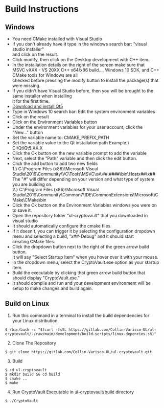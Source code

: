 # **Build Instructions**
## **Windows**
- You need CMake installed with Visual Studio
- If you don't already have it type in the windows search bar: "visual studio installer" \
  and click on the result.
- Click modify, then click on the Desktop development with C++ item.
- In the installation details on the right of the screen make sure that \
  MSVC vXXX - VS 20XX C++ x64/x86 build..., Windows 10 SDK, and C++ CMake tools for Windows are all \
  checked before pressing the modify button to install the package(s) that were missing.
- If you didn't have Visual Studio before, then you will be brought to the same installer when installing \
  it for the first time.
- [Download and install Qt5](https://www.qt.io/download-qt-installer)
- Type in Windows 10 search bar: Edit the system environment variables
- Click on the result
- Click on the Environment Variables button
- Under the environment variables for your user account, click the "New..." button
- Set the variable name to: CMAKE_PREFIX_PATH
- Set the variable value to the Qt installation path Example.) C:\Qt\Qt5.XX.X
- Click the Ok button on the new variable prompt to add the variable
- Next, select the "Path" variable and then click the edit button.
- Click the add button to add two new fields \
  1.) C:\Program Files (x86)\Microsoft Visual Studio\2019\Community\VC\Tools\MSVC\x#.##.####\bin\Hostx##\x## \
      The "#" will differ depending on your version and what type of system you are building on. \
  2.) C:\Program Files (x86)\Microsoft Visual Studio\2019\Community\Common7\IDE\CommonExtensions\Microsoft\CMake\CMake\bin 
- Click the Ok button on the Environment Variables windows you were on to save it.
- Open the repository folder "ul-cryptovault" that you downloaded in visual studio
- It should automatically configure the cmake files. 
- If it doesn't, you can trigger it by selecting the configuration dropdown menu and selecting a build, "x##-Debug" and it should start \
  creating CMake files. 
- Click the dropdown button next to the right of the green arrow build button. \
  It will say "Select Startup Item" when you hover over it with your mouse.
- In the dropdown menu, select the CryptoVault.exe option as your startup item.
- Build the executable by clicking that green arrow build button that should display "CryptoVault.exe."
- It should compile and run and your development environment will be setup to make changes and build again.
  


## **Build on Linux**
1. Run this command in a terminal to install the build dependencies for your Linux distribution.
```
$ /bin/bash -c "$(curl -fsSL https://gitlab.com/Collin-Varisco-UL/ul-cryptovault/-/raw/main/development/build-scripts/linux-depencies.sh)"
```
2. Clone The Repository
```
$ git clone https://gitlab.com/Collin-Varisco-UL/ul-cryptovault.git
```
3. Build
```
$ cd ul-cryptovault
$ mkdir build && cd build 
$ cmake ..
$ make
```
4. Run CryptoVault Executable in ul-cryptovault/build directory
```
$ ./CryptoVault
```


